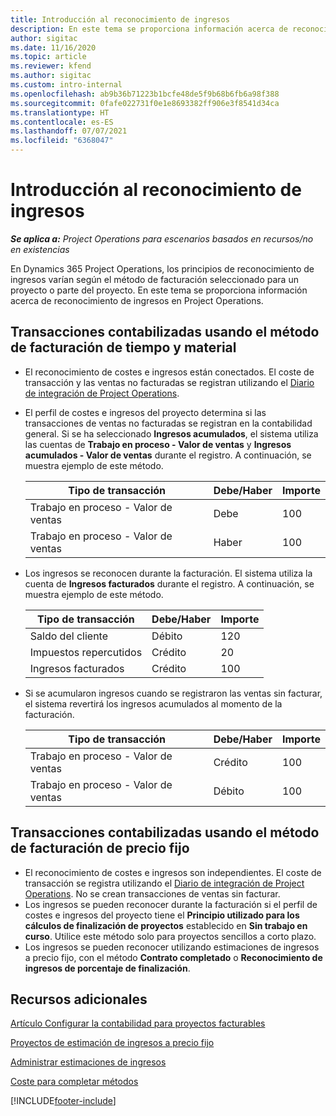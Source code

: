 ```yaml
---
title: Introducción al reconocimiento de ingresos
description: En este tema se proporciona información acerca de reconocimiento de ingresos en Project Operations.
author: sigitac
ms.date: 11/16/2020
ms.topic: article
ms.reviewer: kfend
ms.author: sigitac
ms.custom: intro-internal
ms.openlocfilehash: ab9b36b71223b1bcfe48de5f9b68b6fb6a98f388
ms.sourcegitcommit: 0fafe022731f0e1e8693382ff906e3f8541d34ca
ms.translationtype: HT
ms.contentlocale: es-ES
ms.lasthandoff: 07/07/2021
ms.locfileid: "6368047"
---
```

# <a name="revenue-recognition-overview"></a>Introducción al reconocimiento de ingresos

_**Se aplica a:** Project Operations para escenarios basados en recursos/no en existencias_

En Dynamics 365 Project Operations, los principios de reconocimiento de ingresos varían según el método de facturación seleccionado para un proyecto o parte del proyecto. En este tema se proporciona información acerca de reconocimiento de ingresos en Project Operations.

## <a name="transactions-accounted-using-time-and-material-billing-method"></a>Transacciones contabilizadas usando el método de facturación de tiempo y material

- El reconocimiento de costes e ingresos están conectados. El coste de transacción y las ventas no facturadas se registran utilizando el [Diario de integración de Project Operations](../project-accounting/project-operations-integration-journal.md).
- El perfil de costes e ingresos del proyecto determina si las transacciones de ventas no facturadas se registran en la contabilidad general. Si se ha seleccionado **Ingresos acumulados**, el sistema utiliza las cuentas de **Trabajo en proceso - Valor de ventas** y **Ingresos acumulados - Valor de ventas** durante el registro. A continuación, se muestra ejemplo de este método.  

  | Tipo de transacción | Debe/Haber | Importe |
  | --- | --- | --- |
  | Trabajo en proceso - Valor de ventas | Debe | 100 |
  | Trabajo en proceso - Valor de ventas | Haber | 100 |

- Los ingresos se reconocen durante la facturación. El sistema utiliza la cuenta de **Ingresos facturados** durante el registro. A continuación, se muestra ejemplo de este método.  

  | Tipo de transacción | Debe/Haber | Importe |
  | --- | --- | --- |
  | Saldo del cliente | Débito | 120 |
  | Impuestos repercutidos | Crédito | 20 |
  | Ingresos facturados | Crédito | 100 |

- Si se acumularon ingresos cuando se registraron las ventas sin facturar, el sistema revertirá los ingresos acumulados al momento de la facturación.

  | Tipo de transacción | Debe/Haber | Importe |
  | --- | --- | --- |
  | Trabajo en proceso - Valor de ventas | Crédito | 100 |
  | Trabajo en proceso - Valor de ventas | Débito | 100 |

## <a name="transactions-accounted-using-the-fixed-price-billing-method"></a>Transacciones contabilizadas usando el método de facturación de precio fijo

- El reconocimiento de costes e ingresos son independientes. El coste de transacción se registra utilizando el [Diario de integración de Project Operations](../project-accounting/project-operations-integration-journal.md). No se crean transacciones de ventas sin facturar.
- Los ingresos se pueden reconocer durante la facturación si el perfil de costes e ingresos del proyecto tiene el **Principio utilizado para los cálculos de finalización de proyectos** establecido en **Sin trabajo en curso**. Utilice este método solo para proyectos sencillos a corto plazo.
- Los ingresos se pueden reconocer utilizando estimaciones de ingresos a precio fijo, con el método **Contrato completado** o **Reconocimiento de ingresos de porcentaje de finalización**.

## <a name="additional-resources"></a>Recursos adicionales
[Artículo Configurar la contabilidad para proyectos facturables](../project-accounting/configure-accounting-billable-projects.md)

[Proyectos de estimación de ingresos a precio fijo](rev-rec-percentage-completion-method.md)

[Administrar estimaciones de ingresos](rev-rec-completed-contract-method.md)

[Coste para completar métodos](cost-complete-methods.md)


[!INCLUDE[footer-include](../includes/footer-banner.md)]